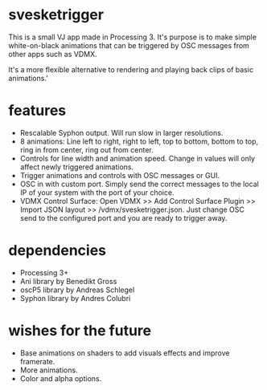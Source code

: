 # svesketrigger
This is a small VJ app made in Processing 3. It's purpose is to make simple white-on-black animations that can be triggered by OSC messages from other apps such as VDMX.

It's a more flexible alternative to rendering and playing back clips of basic animations.'

# features
- Rescalable Syphon output. Will run slow in larger resolutions.
- 8 animations: Line left to right, right to left, top to bottom, bottom to top, ring in from center, ring out from center.
- Controls for line width and animation speed. Change in values will only affect newly triggered animations.
- Trigger animations and controls with OSC messages or GUI.
- OSC in with custom port. Simply send the correct messages to the local IP of your system with the port of your choice.
- VDMX Control Surface: Open VDMX >> Add Control Surface Plugin >> Import JSON layout >> /vdmx/svesketrigger.json. Just change OSC send to the configured port and you are ready to trigger away.

# dependencies
- Processing 3+
- Ani library by Benedikt Gross
- oscP5 library by Andreas Schlegel
- Syphon library by Andres Colubri

# wishes for the future
- Base animations on shaders to add visuals effects and improve framerate.
- More animations.
- Color and alpha options.
